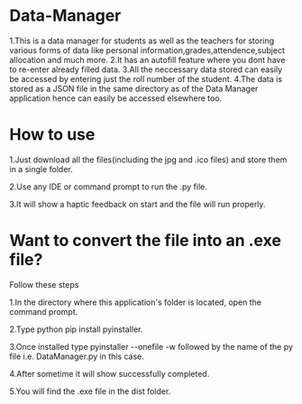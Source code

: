 # Data-Manager
1.This is a data manager for students as well as the teachers for storing various forms of data like personal information,grades,attendence,subject allocation and much more.
2.It has an autofill feature where you dont have to re-enter already filled data.
3.All the neccessary data stored can easily be accessed by entering just the roll number of the student.
4.The data is stored as a JSON file in the same directory as of the Data Manager application hence can easily be accessed elsewhere too.

# How to use
1.Just download all the files(including the jpg and .ico files) and store them in a single folder.

2.Use any IDE or command prompt to run the .py file.

3.It will show a haptic feedback on start and the file will run properly.

# Want to convert the file into an .exe file?

Follow these steps

1.In the directory where this application's folder is located, open the command prompt.

2.Type python pip install pyinstaller.

3.Once installed type pyinstaller --onefile -w followed by the name of the py file i.e. DataManager.py in this case.

4.After sometime it will show successfully completed.

5.You will find the .exe file in the dist folder.
